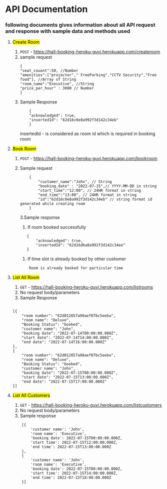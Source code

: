 # API Documentation

### following documents gives information about all API request and response with sample data and methods used

1.  <mark>Create Room </mark>

    1. `POST` - https://hall-booking-heroku-guvi.herokuapp.com/createroom
    2. sample request
       ```
       {
       "seat_couont":50, //Number
       "amenities":["projector"," FreeParking","CCTV Security","Free food"], //Array of String
       "room_name":"Executive", //String
       "price_per_hour" : 3000 // Number
       }
       ```
    3. Sample Response
       ```
           {
           "acknowledged": true,
           "insertedId": "62d16c0e8a992f3d142c34eb"
           }
       ```
       insertedId - is considered as room id which is required in booking room

2.  <mark>Book Room </mark>

    1. `POST` - https://hall-booking-heroku-guvi.herokuapp.com/bookroom
    2. Sample request

       ```
           {
               "customer_name":"John", // String
               "booking_date" : "2022-07-15",// YYYY-MM-DD in string
               "start_time":"12:00", // 24HR format in string
               "end_time":"13:00", // 24HR format in string
               "id":"62d16c0e8a992f3d142c34eb" // string format id generated while creating room
           }
       ```

       3.Sample response

       1. If room booked successfully

       ```
          {
              "acknowledged": true,
              "insertedId": "62d16dba8a992f3d142c34ee"
          }
       ```

       1. If time slot is already booked by other customer

       ```
           Room is already booked for particular time
       ```

3.  <mark>List All Room </mark>

    1. `GET` - https://hall-booking-heroku-guvi.herokuapp.com/listrooms
    1. No request body/parameters
    1. Sample Response

    ```

    [{
        "room number": "62d012857a98aef07bc5eeba",
        "room name": "Deluxe",
        "Booking Status": "booked",
        "customer name": "John",
        "booking date": "2022-07-14T00:00:00.000Z",
        "start date": "2022-07-14T14:00:00.000Z",
        "end date": "2022-07-14T16:00:00.000Z"
    },
    {
        "room number": "62d012857a98aef07bc5eeba",
        "room name": "Deluxe",
        "Booking Status": "booked",
        "customer name": "John",
        "booking date": "2022-07-15T00:00:00.000Z",
        "start date": "2022-07-15T13:00:00.000Z",
        "end date": "2022-07-15T17:00:00.000Z"
    }]
    ```

4.  <mark>List All Customers </mark>
    1. `GET` - https://hall-booking-heroku-guvi.herokuapp.com/listcustomers
    2. No request body/parameters
    3. Sample response
    ```
        [{
            'customer name': 'John',
            'room name': 'Executive',
            'booking date': 2022-07-15T00:00:00.000Z,
            'start time': 2022-07-15T12:00:00.000Z,
            'end time': 2022-07-15T13:00:00.000Z
        },
        {
            'customer name': 'John',
            'room name': 'Executive',
            'booking date': 2022-07-15T00:00:00.000Z,
            'start time': 2022-07-15T14:00:00.000Z,
            'end time': 2022-07-15T18:00:00.000Z
        }]
    ```
